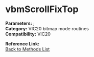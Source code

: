 # vbmScrollFixTop

**Parameters:** ;  
**Category:** VIC20 bitmap mode routines  
**Compatibility:** VIC20  

**Reference Link:**  
[Back to Methods List](../../SUMMARY.md)
